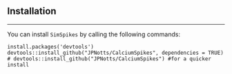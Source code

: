 ## Installation
----
You can install `SimSpikes` by calling the following commands:

```{r}
install.packages('devtools')
devtools::install_github("JPNotts/CalciumSpikes", dependencies = TRUE)
# devtools::install_github("JPNotts/CalciumSpikes") #for a quicker install
```
